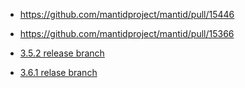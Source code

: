 * https://github.com/mantidproject/mantid/pull/15446
* https://github.com/mantidproject/mantid/pull/15366


* [3.5.2 release branch](https://github.com/mantidproject/mantid/compare/v3.5.1...release-3.5)
* [3.6.1 relase branch](https://github.com/mantidproject/mantid/compare/v3.6.0...release-v3.6)
